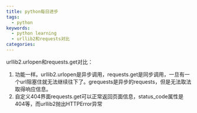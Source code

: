 ```yaml
---
title: python每日进步
tags:
  - python
keywords:
  - python learning
  - urllib2和requests对比
categories:
---
```

urllib2.urlopen和requests.get对比：
1. 功能一样。urllib2.urlopen是异步调用，requests.get是同步调用，一旦有一个url阻塞住就无法继续往下了。grequests是异步的requests，但是无法取法取得响应信息。
2. 自定义404界面requests.get可以正常返回页面信息，status_code属性是404等，而urllib2抛出HTTPError异常
